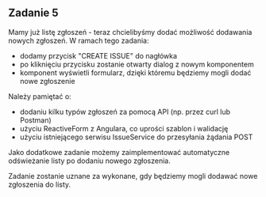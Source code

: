 ## Zadanie 5

Mamy już listę zgłoszeń - teraz chcielibyśmy dodać możliwość dodawania nowych zgłoszeń. W ramach tego zadania:

- dodamy przycisk "CREATE ISSUE" do nagłówka
- po kliknięciu przycisku zostanie otwarty dialog z nowym komponentem
- komponent wyświetli formularz, dzięki któremu będziemy mogli dodać nowe zgłoszenie

Należy pamiętać o:
- dodaniu kilku typów zgłoszeń za pomocą API (np. przez curl lub Postman)
- użyciu ReactiveForm z Angulara, co uprości szablon i walidację
- użyciu istniejącego serwisu IssueService do przesyłania żądania POST

Jako dodatkowe zadanie możemy zaimplementować automatyczne odświeżanie listy po dodaniu nowego zgłoszenia.

Zadanie zostanie uznane za wykonane, gdy będziemy mogli dodawać nowe zgłoszenia do listy.